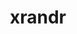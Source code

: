 ---
title: "xrandr"
layout: cache
categories: [package, develop]
meta: {"versions": ["1.5.0", "1.5.2"], "compilers": ["gcc@=11.1.0", "gcc@=11.3.0", "gcc@=11.4.0", "gcc@=7.3.1", "gcc@=9.4.0"], "oss": ["amzn2", "ubuntu20.04", "ubuntu22.04"], "platforms": ["linux"], "targets": ["aarch64", "neoverse_n1", "neoverse_v1", "neoverse_v2", "ppc64le", "x86_64_v3"], "stacks": ["aws-isc", "aws-isc-aarch64", "data-vis-sdk", "e4s", "e4s-aarch64", "e4s-neoverse-v2", "e4s-neoverse_v1", "e4s-power", "e4s-rocm-external", "ml-linux-x86_64-rocm", "root"], "num_specs": 13, "num_specs_by_stack": {"aws-isc-aarch64": 2, "root": 13, "aws-isc": 1, "e4s-neoverse_v1": 1, "e4s-power": 2, "data-vis-sdk": 2, "e4s-rocm-external": 1, "e4s": 2, "e4s-aarch64": 1, "e4s-neoverse-v2": 1, "ml-linux-x86_64-rocm": 1}}
spec_details: [{"hash": "5jimampw3oga7ossgnwkszxt3fadubq7", "compiler": "gcc@=7.3.1", "versions": ["1.5.0"], "os": "amzn2", "platform": "linux", "target": "aarch64", "variants": ["build_system=autotools"], "stacks": ["aws-isc-aarch64", "root"], "size": "-", "tarball": "https://binaries.spack.io/develop/build_cache/linux-amzn2-aarch64/gcc-7.3.1/xrandr-1.5.0/linux-amzn2-aarch64-gcc-7.3.1-xrandr-1.5.0-5jimampw3oga7ossgnwkszxt3fadubq7.spack"}, {"hash": "u6bsi3yltnqjbgczivl6ioyglg6det2g", "compiler": "gcc@=7.3.1", "versions": ["1.5.0"], "os": "amzn2", "platform": "linux", "target": "neoverse_n1", "variants": ["build_system=autotools"], "stacks": ["aws-isc-aarch64", "root"], "size": "-", "tarball": "https://binaries.spack.io/develop/build_cache/linux-amzn2-neoverse_n1/gcc-7.3.1/xrandr-1.5.0/linux-amzn2-neoverse_n1-gcc-7.3.1-xrandr-1.5.0-u6bsi3yltnqjbgczivl6ioyglg6det2g.spack"}, {"hash": "fi67sbe3egfhqq7bkozpkf5v5jyu6cn6", "compiler": "gcc@=7.3.1", "versions": ["1.5.0"], "os": "amzn2", "platform": "linux", "target": "x86_64_v3", "variants": ["build_system=autotools"], "stacks": ["root", "aws-isc"], "size": "-", "tarball": "https://binaries.spack.io/develop/build_cache/linux-amzn2-x86_64_v3/gcc-7.3.1/xrandr-1.5.0/linux-amzn2-x86_64_v3-gcc-7.3.1-xrandr-1.5.0-fi67sbe3egfhqq7bkozpkf5v5jyu6cn6.spack"}, {"hash": "xytcrtqksnl5h6atprznx6epsybow36u", "compiler": "gcc@=11.4.0", "versions": ["1.5.0"], "os": "ubuntu20.04", "platform": "linux", "target": "neoverse_v1", "variants": ["build_system=autotools"], "stacks": ["root", "e4s-neoverse_v1"], "size": "-", "tarball": "https://binaries.spack.io/develop/build_cache/linux-ubuntu20.04-neoverse_v1/gcc-11.4.0/xrandr-1.5.0/linux-ubuntu20.04-neoverse_v1-gcc-11.4.0-xrandr-1.5.0-xytcrtqksnl5h6atprznx6epsybow36u.spack"}, {"hash": "jw65bbuijejanqmnbipet4uypdq7pmrk", "compiler": "gcc@=9.4.0", "versions": ["1.5.2"], "os": "ubuntu20.04", "platform": "linux", "target": "ppc64le", "variants": ["build_system=autotools"], "stacks": ["e4s-power", "root"], "size": "-", "tarball": "https://binaries.spack.io/develop/build_cache/linux-ubuntu20.04-ppc64le/gcc-9.4.0/xrandr-1.5.2/linux-ubuntu20.04-ppc64le-gcc-9.4.0-xrandr-1.5.2-jw65bbuijejanqmnbipet4uypdq7pmrk.spack"}, {"hash": "i3yy5satoyr5phwhxrtze4b3n6rvnjha", "compiler": "gcc@=9.4.0", "versions": ["1.5.0"], "os": "ubuntu20.04", "platform": "linux", "target": "ppc64le", "variants": ["build_system=autotools"], "stacks": ["e4s-power", "root"], "size": "-", "tarball": "https://binaries.spack.io/develop/build_cache/linux-ubuntu20.04-ppc64le/gcc-9.4.0/xrandr-1.5.0/linux-ubuntu20.04-ppc64le-gcc-9.4.0-xrandr-1.5.0-i3yy5satoyr5phwhxrtze4b3n6rvnjha.spack"}, {"hash": "h3pag6zm253igpchskn7shu4rvciycir", "compiler": "gcc@=11.1.0", "versions": ["1.5.0"], "os": "ubuntu20.04", "platform": "linux", "target": "x86_64_v3", "variants": ["build_system=autotools"], "stacks": ["data-vis-sdk", "root"], "size": "-", "tarball": "https://binaries.spack.io/develop/build_cache/linux-ubuntu20.04-x86_64_v3/gcc-11.1.0/xrandr-1.5.0/linux-ubuntu20.04-x86_64_v3-gcc-11.1.0-xrandr-1.5.0-h3pag6zm253igpchskn7shu4rvciycir.spack"}, {"hash": "jon3sazeye65sst53ai5vrg2omecdmi2", "compiler": "gcc@=11.1.0", "versions": ["1.5.0"], "os": "ubuntu20.04", "platform": "linux", "target": "x86_64_v3", "variants": ["build_system=autotools"], "stacks": ["data-vis-sdk", "root"], "size": "-", "tarball": "https://binaries.spack.io/develop/build_cache/linux-ubuntu20.04-x86_64_v3/gcc-11.1.0/xrandr-1.5.0/linux-ubuntu20.04-x86_64_v3-gcc-11.1.0-xrandr-1.5.0-jon3sazeye65sst53ai5vrg2omecdmi2.spack"}, {"hash": "udjjm2mxwbkh5r7rntw23icmmyjfvnvs", "compiler": "gcc@=11.4.0", "versions": ["1.5.0"], "os": "ubuntu20.04", "platform": "linux", "target": "x86_64_v3", "variants": ["build_system=autotools"], "stacks": ["root", "e4s-rocm-external", "e4s"], "size": "-", "tarball": "https://binaries.spack.io/develop/build_cache/linux-ubuntu20.04-x86_64_v3/gcc-11.4.0/xrandr-1.5.0/linux-ubuntu20.04-x86_64_v3-gcc-11.4.0-xrandr-1.5.0-udjjm2mxwbkh5r7rntw23icmmyjfvnvs.spack"}, {"hash": "itl4c3erwjbyc4uyqcytwfpc34qbe75u", "compiler": "gcc@=11.4.0", "versions": ["1.5.0"], "os": "ubuntu20.04", "platform": "linux", "target": "x86_64_v3", "variants": ["build_system=autotools"], "stacks": ["root", "e4s"], "size": "-", "tarball": "https://binaries.spack.io/develop/build_cache/linux-ubuntu20.04-x86_64_v3/gcc-11.4.0/xrandr-1.5.0/linux-ubuntu20.04-x86_64_v3-gcc-11.4.0-xrandr-1.5.0-itl4c3erwjbyc4uyqcytwfpc34qbe75u.spack"}, {"hash": "kxjxtabxxheab2obnkwbqxeg4ur7n5yq", "compiler": "gcc@=11.4.0", "versions": ["1.5.2"], "os": "ubuntu22.04", "platform": "linux", "target": "aarch64", "variants": ["build_system=autotools"], "stacks": ["e4s-aarch64", "root"], "size": "-", "tarball": "https://binaries.spack.io/develop/build_cache/linux-ubuntu22.04-aarch64/gcc-11.4.0/xrandr-1.5.2/linux-ubuntu22.04-aarch64-gcc-11.4.0-xrandr-1.5.2-kxjxtabxxheab2obnkwbqxeg4ur7n5yq.spack"}, {"hash": "dvtpnqk4az3vzfnd6mjxxdwzmwild27k", "compiler": "gcc@=11.4.0", "versions": ["1.5.2"], "os": "ubuntu22.04", "platform": "linux", "target": "neoverse_v2", "variants": ["build_system=autotools"], "stacks": ["e4s-neoverse-v2", "root"], "size": "-", "tarball": "https://binaries.spack.io/develop/build_cache/linux-ubuntu22.04-neoverse_v2/gcc-11.4.0/xrandr-1.5.2/linux-ubuntu22.04-neoverse_v2-gcc-11.4.0-xrandr-1.5.2-dvtpnqk4az3vzfnd6mjxxdwzmwild27k.spack"}, {"hash": "lkawcc6ub7cs4rgl3vl4zqatetqjdxed", "compiler": "gcc@=11.3.0", "versions": ["1.5.0"], "os": "ubuntu22.04", "platform": "linux", "target": "x86_64_v3", "variants": ["build_system=autotools"], "stacks": ["root", "ml-linux-x86_64-rocm"], "size": "-", "tarball": "https://binaries.spack.io/develop/build_cache/linux-ubuntu22.04-x86_64_v3/gcc-11.3.0/xrandr-1.5.0/linux-ubuntu22.04-x86_64_v3-gcc-11.3.0-xrandr-1.5.0-lkawcc6ub7cs4rgl3vl4zqatetqjdxed.spack"}]
---